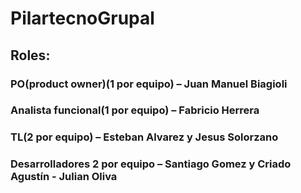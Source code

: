 # PilartecnoGrupal

## Roles:
### PO(product owner)(1 por equipo) – Juan Manuel Biagioli
### Analista funcional(1 por equipo) – Fabricio Herrera
### TL(2 por equipo) – Esteban Alvarez y Jesus Solorzano
### Desarrolladores 2 por equipo – Santiago Gomez y Criado Agustín - Julian Oliva
